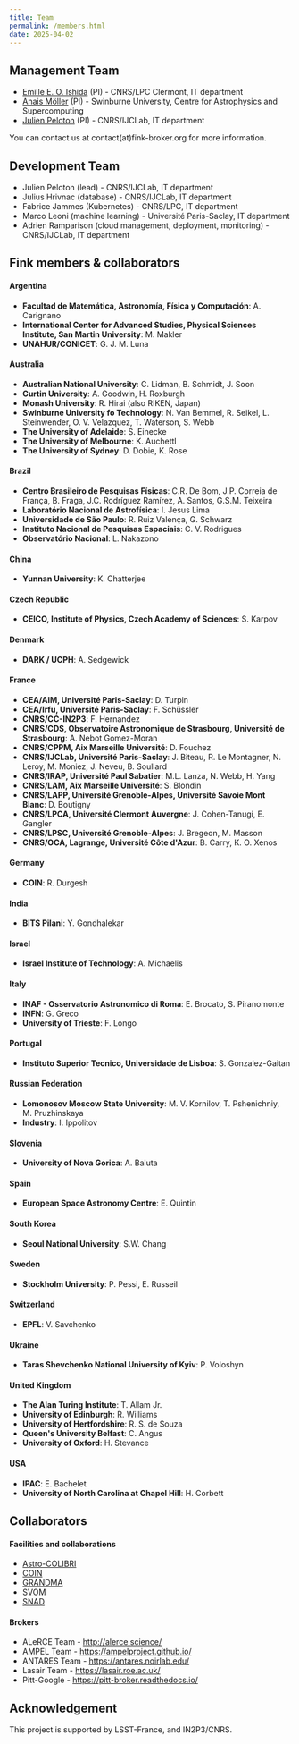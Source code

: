 ```yaml
---
title: Team
permalink: /members.html
date: 2025-04-02
---
```


## Management Team

- [Emille E. O. Ishida](https://www.emilleishida.com/) (PI) - CNRS/LPC Clermont, IT department
- [Anais Möller](http://anaismoller.github.io) (PI) - Swinburne University, Centre for Astrophysics and Supercomputing
- [Julien Peloton](https://github.com/JulienPeloton) (PI) - CNRS/IJCLab, IT department

You can contact us at contact(at)fink-broker.org for more information.

## Development Team

- Julien Peloton (lead) - CNRS/IJCLab, IT department
- Julius Hrivnac (database) - CNRS/IJCLab, IT department
- Fabrice Jammes (Kubernetes) - CNRS/LPC, IT department
- Marco Leoni (machine learning) - Université Paris-Saclay, IT department
- Adrien Ramparison (cloud management, deployment, monitoring) - CNRS/IJCLab, IT department

## Fink members & collaborators

#### Argentina

* **Facultad de Matemática, Astronomía, Física y Computación**: A. Carignano  
* **International Center for Advanced Studies, Physical Sciences Institute, San Martin University**: M. Makler
* **UNAHUR/CONICET**: G. J. M. Luna

#### Australia
* **Australian National University**: C. Lidman, B. Schmidt, J. Soon
* **Curtin University**: A. Goodwin, H. Roxburgh
* **Monash University**: R. Hirai (also RIKEN, Japan)
* **Swinburne University fo Technology**: N. Van Bemmel, R. Seikel, L. Steinwender,  O. V. Velazquez, T. Waterson, S. Webb
* **The University of Adelaide**: S. Einecke
* **The University of Melbourne**: K. Auchettl
* **The University of Sydney**: D. Dobie, K. Rose

#### Brazil

* **Centro Brasileiro de Pesquisas Físicas**: C.R. De Bom, J.P. Correia de França, B. Fraga, J.C. Rodríguez Ramírez, A. Santos, G.S.M. Teixeira
* **Laboratório Nacional de Astrofísica**: I. Jesus Lima
* **Universidade de São Paulo**: R. Ruiz Valença, G. Schwarz
* **Instituto Nacional de Pesquisas Espaciais**: C. V. Rodrigues
* **Observatório Nacional**:  L. Nakazono

#### China

* **Yunnan University**: K. Chatterjee

#### Czech Republic

* **CEICO, Institute of Physics, Czech Academy of Sciences**: S. Karpov

#### Denmark

* **DARK / UCPH**: A. Sedgewick

#### France

* **CEA/AIM, Université Paris-Saclay**: D. Turpin
* **CEA/Irfu, Université Paris-Saclay**: F. Schüssler
* **CNRS/CC-IN2P3**: F. Hernandez
* **CNRS/CDS, Observatoire Astronomique de Strasbourg, Université de Strasbourg**: A. Nebot Gomez-Moran
* **CNRS/CPPM, Aix Marseille Université**: D. Fouchez
* **CNRS/IJCLab, Université Paris-Saclay**: J. Biteau, R. Le Montagner, N. Leroy, M. Moniez, J. Neveu, B. Soullard  
* **CNRS/IRAP, Université Paul Sabatier**: M.L. Lanza, N. Webb, H. Yang
* **CNRS/LAM, Aix Marseille Université**: S. Blondin
* **CNRS/LAPP, Université Grenoble-Alpes, Université Savoie Mont Blanc**: D. Boutigny
* **CNRS/LPCA, Université Clermont Auvergne**: J. Cohen-Tanugi, E. Gangler
* **CNRS/LPSC, Université Grenoble-Alpes**: J. Bregeon, M. Masson
* **CNRS/OCA, Lagrange, Université Côte d'Azur**: B. Carry, K. O. Xenos

#### Germany

* **COIN**: R. Durgesh

#### India

* **BITS Pilani**: Y. Gondhalekar

#### Israel  

* **Israel Institute of Technology**: A. Michaelis  

#### Italy  

* **INAF - Osservatorio Astronomico di Roma**: E. Brocato, S. Piranomonte  
* **INFN**: G. Greco  
* **University of Trieste**: F. Longo
  
#### Portugal

* **Instituto Superior Tecnico, Universidade de Lisboa**: S. Gonzalez-Gaitan

#### Russian Federation

* **Lomonosov Moscow State University**: M. V. Kornilov, T. Pshenichniy, M. Pruzhinskaya
* **Industry**: I. Ippolitov

#### Slovenia

* **University of Nova Gorica**: A. Baluta

#### Spain

* **European Space Astronomy Centre**: E. Quintin

#### South Korea

* **Seoul National University**: S.W. Chang

#### Sweden

* **Stockholm University**: P. Pessi, E. Russeil

#### Switzerland

* **EPFL**: V. Savchenko

#### Ukraine

* **Taras Shevchenko National University of Kyiv**: P. Voloshyn

#### United Kingdom

* **The Alan Turing Institute**: T. Allam Jr.
* **University of Edinburgh**: R. Williams
* **University of Hertfordshire**: R. S. de Souza
* **Queen's University Belfast**: C. Angus
* **University of Oxford**: H. Stevance

#### USA

* **IPAC**: E. Bachelet
* **University of North Carolina at Chapel Hill**: H. Corbett


## Collaborators

#### Facilities and collaborations

- [Astro-COLIBRI](https://astro-colibri.science/)
- [COIN](https://cosmostatistics-initiative.org/)
- [GRANDMA](https://grandma.ijclab.in2p3.fr/)
- [SVOM](https://www.svom.eu/en/home/)
- [SNAD](https://snad.space/)

#### Brokers

- ALeRCE Team - http://alerce.science/
- AMPEL Team - https://ampelproject.github.io/
- ANTARES Team - https://antares.noirlab.edu/
- Lasair Team - https://lasair.roe.ac.uk/
- Pitt-Google - https://pitt-broker.readthedocs.io/

## Acknowledgement

This project is supported by LSST-France, and IN2P3/CNRS.
